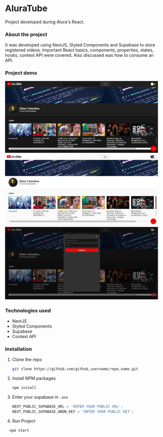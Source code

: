 <div style="display: flex; flex-direction: row">

</div>

# AluraTube

Project developed during Alura's React.

### About the project
It was developed using NextJS, Styled Components and Supabase to store registered videos. Important React topics, components, properties, states, hooks, context API were covered. Also discussed was how to consume an API.

### Project demo

<div align="center">
   <img src="./public/dark.PNG" alt="Projeto dark mode">
   <img src="./public/light.PNG" alt="Projeto light mode">
   <img src="./public/register.PNG" alt="Cadastrar vídeo">
</div>

### Technologies used
* NextJS
* Styled Components
* Supabase
* Context API

### Installation

1. Clone the repo
   ```sh
   git clone https://github.com/github_username/repo_name.git
   ```
2. Install NPM packages
   ```sh
   npm install
   ```
3. Enter your supabase in `.env`
   ```js
   NEXT_PUBLIC_SUPABASE_URL = 'ENTER YOUR PUBLIC URL';
   NEXT_PUBLIC_SUPABASE_ANON_KEY = 'ENTER YOUR PUBLIC KEY';
   ```
4. Run Project
 ```sh
   npm start
   ```
